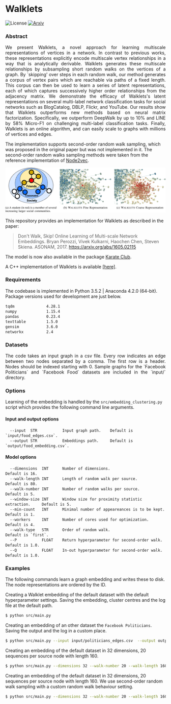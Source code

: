 # Walklets

![License](https://img.shields.io/github/license/benedekrozemberczki/walklets.svg?color=blue&style=plastic)
[![Arxiv](https://img.shields.io/badge/ArXiv-1605.02115-orange.svg?color=blue&style=plastic)](https://arxiv.org/abs/1605.02115)

	
### Abstract
<p align="justify">
We present Walklets, a novel approach for learning multiscale representations of vertices in a network. In contrast to previous works, these representations explicitly encode multiscale vertex relationships in a way that is analytically derivable. Walklets generates these multiscale relationships by subsampling short random walks on the vertices of a graph. By `skipping' over steps in each random walk, our method generates a corpus of vertex pairs which are reachable via paths of a fixed length. This corpus can then be used to learn a series of latent representations, each of which captures successively higher order relationships from the adjacency matrix. We demonstrate the efficacy of Walklets's latent representations on several multi-label network classification tasks for social networks such as BlogCatalog, DBLP, Flickr, and YouTube. Our results show that Walklets outperforms new methods based on neural matrix factorization. Specifically, we outperform DeepWalk by up to 10% and LINE by 58% Micro-F1 on challenging multi-label classification tasks. Finally, Walklets is an online algorithm, and can easily scale to graphs with millions of vertices and edges.
	
The implementation supports second-order random walk sampling, which was proposed in the original paper but was not implemented in it. The second-order random walks sampling methods were taken from the reference implementation of [Node2vec](https://github.com/aditya-grover/node2vec).</p>

<div style="text-align:center"><img src ="walklets.png" ,width=720/></div>


This repository provides an implementation for Walklets as described in the paper:
> Don't Walk, Skip! Online Learning of Multi-scale Network Embeddings.
> Bryan Perozzi, Vivek Kulkarni, Haochen Chen, Steven Skiena.
> ASONAM, 2017.
> https://arxiv.org/abs/1605.02115

The model is now also available in the package [Karate Club](https://github.com/benedekrozemberczki/karateclub).


A C++ implementation of Walklets is available [[here]](https://github.com/cnclabs/smore).

### Requirements

The codebase is implemented in Python 3.5.2 | Anaconda 4.2.0 (64-bit). Package versions used for development are just below.

```
tqdm              4.28.1
numpy             1.15.4
pandas            0.23.4
texttable         1.5.0
gensim            3.6.0
networkx          2.4
```

### Datasets
<p align="justify">
The code takes an input graph in a csv file. Every row indicates an edge between two nodes separated by a comma. The first row is a header. Nodes should be indexed starting with 0. Sample graphs for the `Facebook Politicians` and `Facebook Food` datasets are included in the  `input/` directory.</p>

### Options

Learning of the embedding is handled by the `src/embedding_clustering.py` script which provides the following command line arguments.

#### Input and output options

```
  --input  STR           Input graph path.    Default is `input/food_edges.csv`.
  --output STR           Embeddings path.     Default is `output/food_embedding.csv`.
```
#### Model options

```
  --dimensions  INT      Number of dimensions.                               Default is 16.
  --walk-length INT      Length of random walk per source.                   Default is 80.
  --walk-number INT      Number of random walks per source.                  Default is 5.
  --window-size INT      Window size for proximity statistic extraction.     Default is 5. 
  --min-count   INT      Minimal number of appeareances is to be kept.       Default is 1.
  --workers     INT      Number of cores used for optimization.              Default is 4. 
  --walk-type   STR      Order of random walk.                               Default is `first`.
  --P           FLOAT    Return hyperparameter for second-order walk.        Default is 1.0.
  --Q           FLOAT    In-out hyperparameter for second-order walk.        Default is 1.0.   
```

### Examples

The following commands learn a graph embedding and writes these to disk. The node representations are ordered by the ID.

Creating a Walklet embedding of the default dataset with the default hyperparameter settings. Saving the embedding, cluster centres and the log file at the default path.

```sh
$ python src/main.py
```

Creating an embedding of an other dataset the `Facebook Politicians`. Saving the output and the log in a custom place.

```sh
$ python src/main.py --input input/politicians_edges.csv  --output output/politician_embedding.csv
```

Creating an embedding of the default dataset in 32 dimensions, 20 sequences per source node with length 160.

```sh
$ python src/main.py --dimensions 32 --walk-number 20 --walk-length 160 
```

Creating an embedding of the default dataset in 32 dimensions, 20 sequences per source node with length 160. We use second-order random walk sampling with a custom random walk behaviour setting.

```sh
$ python src/main.py --dimensions 32 --walk-number 20 --walk-length 160 --walk-type second --P 4 --Q 0.25
```
